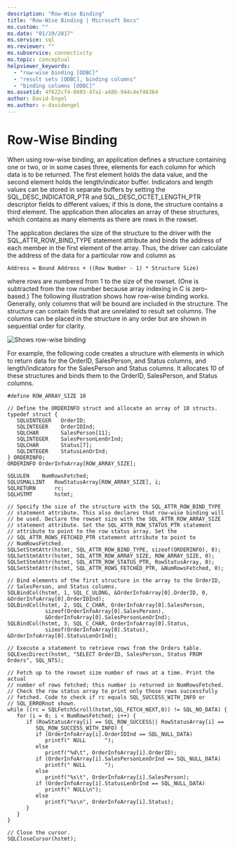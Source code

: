 ```yaml
---
description: "Row-Wise Binding"
title: "Row-Wise Binding | Microsoft Docs"
ms.custom: ""
ms.date: "01/19/2017"
ms.service: sql
ms.reviewer: ""
ms.subservice: connectivity
ms.topic: conceptual
helpviewer_keywords: 
  - "row-wise binding [ODBC]"
  - "result sets [ODBC], binding columns"
  - "binding columns [ODBC]"
ms.assetid: 4f622cf4-0603-47a1-a48b-944c4ef46364
author: David-Engel
ms.author: v-davidengel
---
```

# Row-Wise Binding
When using row-wise binding, an application defines a structure containing one or two, or in some cases three, elements for each column for which data is to be returned. The first element holds the data value, and the second element holds the length/indicator buffer. Indicators and length values can be stored in separate buffers by setting the SQL_DESC_INDICATOR_PTR and SQL_DESC_OCTET_LENGTH_PTR descriptor fields to different values; if this is done, the structure contains a third element. The application then allocates an array of these structures, which contains as many elements as there are rows in the rowset.  
  
 The application declares the size of the structure to the driver with the SQL_ATTR_ROW_BIND_TYPE statement attribute and binds the address of each member in the first element of the array. Thus, the driver can calculate the address of the data for a particular row and column as  
  
```  
Address = Bound Address + ((Row Number - 1) * Structure Size)  
```  
  
 where rows are numbered from 1 to the size of the rowset. (One is subtracted from the row number because array indexing in C is zero-based.) The following illustration shows how row-wise binding works. Generally, only columns that will be bound are included in the structure. The structure can contain fields that are unrelated to result set columns. The columns can be placed in the structure in any order but are shown in sequential order for clarity.  
  
 ![Shows row&#45;wise binding](../../../odbc/reference/develop-app/media/pr22.gif "pr22")  
  
 For example, the following code creates a structure with elements in which to return data for the OrderID, SalesPerson, and Status columns, and length/indicators for the SalesPerson and Status columns. It allocates 10 of these structures and binds them to the OrderID, SalesPerson, and Status columns.  
  
```  
#define ROW_ARRAY_SIZE 10  
  
// Define the ORDERINFO struct and allocate an array of 10 structs.  
typedef struct {  
   SQLUINTEGER   OrderID;  
   SQLINTEGER    OrderIDInd;  
   SQLCHAR       SalesPerson[11];  
   SQLINTEGER    SalesPersonLenOrInd;  
   SQLCHAR       Status[7];  
   SQLINTEGER    StatusLenOrInd;  
} ORDERINFO;  
ORDERINFO OrderInfoArray[ROW_ARRAY_SIZE];  
  
SQLULEN    NumRowsFetched;  
SQLUSMALLINT   RowStatusArray[ROW_ARRAY_SIZE], i;  
SQLRETURN      rc;  
SQLHSTMT       hstmt;  
  
// Specify the size of the structure with the SQL_ATTR_ROW_BIND_TYPE  
// statement attribute. This also declares that row-wise binding will  
// be used. Declare the rowset size with the SQL_ATTR_ROW_ARRAY_SIZE  
// statement attribute. Set the SQL_ATTR_ROW_STATUS_PTR statement  
// attribute to point to the row status array. Set the  
// SQL_ATTR_ROWS_FETCHED_PTR statement attribute to point to  
// NumRowsFetched.  
SQLSetStmtAttr(hstmt, SQL_ATTR_ROW_BIND_TYPE, sizeof(ORDERINFO), 0);  
SQLSetStmtAttr(hstmt, SQL_ATTR_ROW_ARRAY_SIZE, ROW_ARRAY_SIZE, 0);  
SQLSetStmtAttr(hstmt, SQL_ATTR_ROW_STATUS_PTR, RowStatusArray, 0);  
SQLSetStmtAttr(hstmt, SQL_ATTR_ROWS_FETCHED_PTR, &NumRowsFetched, 0);  
  
// Bind elements of the first structure in the array to the OrderID,  
// SalesPerson, and Status columns.  
SQLBindCol(hstmt, 1, SQL_C_ULONG, &OrderInfoArray[0].OrderID, 0, &OrderInfoArray[0].OrderIDInd);  
SQLBindCol(hstmt, 2, SQL_C_CHAR, OrderInfoArray[0].SalesPerson,  
            sizeof(OrderInfoArray[0].SalesPerson),  
            &OrderInfoArray[0].SalesPersonLenOrInd);  
SQLBindCol(hstmt, 3, SQL_C_CHAR, OrderInfoArray[0].Status,  
            sizeof(OrderInfoArray[0].Status), &OrderInfoArray[0].StatusLenOrInd);  
  
// Execute a statement to retrieve rows from the Orders table.  
SQLExecDirect(hstmt, "SELECT OrderID, SalesPerson, Status FROM Orders", SQL_NTS);  
  
// Fetch up to the rowset size number of rows at a time. Print the actual  
// number of rows fetched; this number is returned in NumRowsFetched.  
// Check the row status array to print only those rows successfully  
// fetched. Code to check if rc equals SQL_SUCCESS_WITH_INFO or  
// SQL_ERRORnot shown.  
while ((rc = SQLFetchScroll(hstmt,SQL_FETCH_NEXT,0)) != SQL_NO_DATA) {  
   for (i = 0; i < NumRowsFetched; i++) {  
      if (RowStatusArray[i] == SQL_ROW_SUCCESS|| RowStatusArray[i] ==   
         SQL_ROW_SUCCESS_WITH_INFO) {  
         if (OrderInfoArray[i].OrderIDInd == SQL_NULL_DATA)  
            printf(" NULL      ");  
         else  
            printf("%d\t", OrderInfoArray[i].OrderID);  
         if (OrderInfoArray[i].SalesPersonLenOrInd == SQL_NULL_DATA)  
            printf(" NULL      ");  
         else  
            printf("%s\t", OrderInfoArray[i].SalesPerson);  
         if (OrderInfoArray[i].StatusLenOrInd == SQL_NULL_DATA)  
            printf(" NULL\n");  
         else  
            printf("%s\n", OrderInfoArray[i].Status);  
      }  
   }  
}  
  
// Close the cursor.  
SQLCloseCursor(hstmt);  
```
